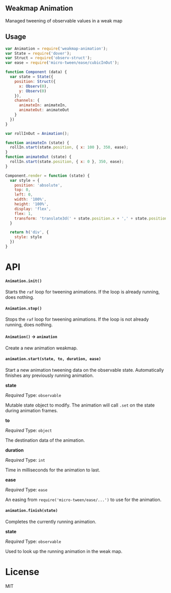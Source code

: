 ## Weakmap Animation
Managed tweening of observable values in a weak map

## Usage
```js
var Animation = require('weakmap-animation');
var State = require('dover');
var Struct = require('observ-struct');
var ease = require('micro-tween/ease/cubicInOut');

function Component (data) {
  var state = State({
    position: Struct({
      x: Observ(0),
      y: Observ(0)
    }),
    channels: {
      animateIn: animateIn,
      animateOut: animateOut
    }
  })
}

var rollInOut = Animation();

function animateIn (state) {
  rollIn.start(state.position, { x: 100 }, 350, ease);
}
function animateOut (state) {
  rollIn.start(state.position, { x: 0 }, 350, ease);
}

Component.render = function (state) {
  var style = {
    position: 'absolute',
    top: 0,
    left: 0,
    width: '100%',
    height: '100%',
    display: 'flex',
    flex: 1,
    transform: 'translate3d(' + state.position.x + ',' + state.position.y + ',0)'
  }

  return h('div', {
    style: style
  })
}
```

# API
#### `Animation.init()`
Starts the `raf` loop for tweening animations. If the loop is already running, does nothing.

#### `Animation.stop()`
Stops the `raf` loop for tweening animations. If the loop is not already running, does nothing.

#### `Animation()` -> `animation`
Create a new animation weakmap.

#### `animation.start(state, to, duration, ease)`
Start a new animation tweening data on the observable state. Automatically finishes any previously running animation.


**state**


*Required*
Type: `observable`

Mutable state object to modify. The animation will call `.set` on the state during animation frames.


**to**


*Required*
Type: `object`

The destination data of the animation.


**duration**


*Required*
Type: `int`

Time in milliseconds for the animation to last.


**ease**


*Required*
Type: `ease`

An easing from `require('micro-tween/ease/...')` to use for the animation.


#### `animation.finish(state)`
Completes the currently running animation.


**state**


*Required*
Type: `observable`

Used to look up the running animation in the weak map.


# License
MIT
